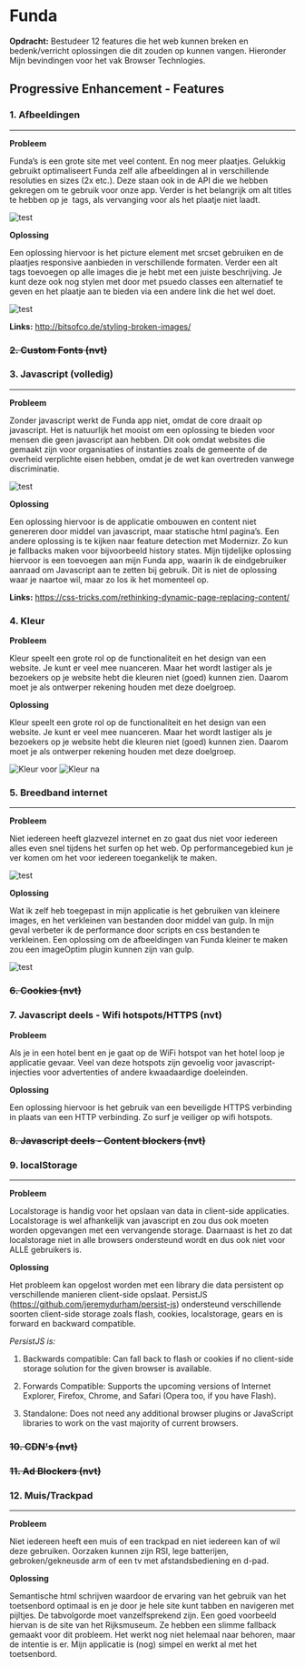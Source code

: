 # Funda

**Opdracht:** Bestudeer 12 features die het web kunnen breken en bedenk/verricht oplossingen die dit zouden op kunnen vangen. Hieronder Mijn bevindingen voor het vak Browser Technlogies.

## Progressive Enhancement - Features

### 1. Afbeeldingen
------------------------

**Probleem**

Funda’s is een grote site met veel content. En nog meer plaatjes. Gelukkig gebruikt optimaliseert Funda zelf alle afbeeldingen al in verschillende resoluties en sizes (2x etc.). Deze staan ook in de API die we hebben gekregen om te gebruik voor onze app. Verder is het belangrijk om alt titles te hebben op je <img> tags, als vervanging voor als het plaatje niet laadt.

![test](12features/Afbeeldingen/img_srcset.png)

**Oplossing**

Een oplossing hiervoor is het picture element met srcset gebruiken en de plaatjes responsive aanbieden in verschillende formaten. Verder een alt tags toevoegen op alle images die je hebt met een juiste beschrijving. Je kunt deze ook nog stylen met door met psuedo classes een alternatief te geven en het plaatje aan te bieden via een andere link die het wel doet.

![test](12features/Afbeeldingen/img_alt.png)

**Links:** http://bitsofco.de/styling-broken-images/

### ~~2. Custom Fonts (nvt)~~

### 3. Javascript (volledig)
------------------------

**Probleem**

Zonder javascript werkt de Funda app niet, omdat de core draait op javascript. Het is natuurlijk het mooist om een oplossing te bieden voor mensen die geen javascript aan hebben. Dit ook omdat websites die gemaakt zijn voor organisaties of instanties zoals de gemeente of de overheid verplichte eisen hebben, omdat je de wet kan overtreden vanwege discriminatie.

![test](12features/Javascript_volledig/noscript.png)

**Oplossing**

Een oplossing hiervoor is de applicatie ombouwen en content niet genereren door middel van javascript, maar statische html pagina’s. Een andere oplossing is te kijken naar feature detection met Modernizr. Zo kun je fallbacks maken voor bijvoorbeeld history states. Mijn tijdelijke oplossing hiervoor is een <noscript> toevoegen aan mijn Funda app, waarin ik de eindgebruiker aanraad om Javascript aan te zetten bij gebruik. Dit is niet de oplossing waar je naartoe wil, maar zo los ik het momenteel op.

**Links:** https://css-tricks.com/rethinking-dynamic-page-replacing-content/

### 4. Kleur

**Probleem**

Kleur speelt een grote rol op de functionaliteit en het design van een website. Je kunt er veel mee nuanceren. Maar het wordt lastiger als je bezoekers op je website hebt die kleuren niet (goed) kunnen zien. Daarom moet je als ontwerper rekening houden met deze doelgroep.

**Oplossing**

Kleur speelt een grote rol op de functionaliteit en het design van een website. Je kunt er veel mee nuanceren. Maar het wordt lastiger als je bezoekers op je website hebt die kleuren niet (goed) kunnen zien. Daarom moet je als ontwerper rekening houden met deze doelgroep.

![Kleur voor](12features/Kleur/color_before.png) ![Kleur na](12features/Kleur/color_after.png)


### 5. Breedband internet
------------------------

**Probleem**

Niet iedereen heeft glazvezel internet en zo gaat dus niet voor iedereen alles even snel tijdens het surfen op het web. Op performancegebied kun je ver komen om het voor iedereen toegankelijk te maken.

![test](12features/Breedband%20internet/Gulp-minify.png)

**Oplossing**

Wat ik zelf heb toegepast in mijn applicatie is het gebruiken van kleinere images, en het verkleinen van bestanden door middel van gulp. In mijn geval verbeter ik de performance door scripts en css bestanden te verkleinen. Een oplossing om de afbeeldingen van Funda kleiner te maken zou een imageOptim plugin kunnen zijn van gulp.

![test](12features/Breedband%20internet/Gulp-imageoptim.png)

### ~~6. Cookies (nvt)~~

### 7. Javascript deels - Wifi hotspots/HTTPS (nvt)

**Probleem**

Als je in een hotel bent en je gaat op de WiFi hotspot van het hotel loop je applicatie gevaar. Veel van deze hotspots
zijn gevoelig voor javascript-injecties voor advertenties of andere kwaadaardige doeleinden.

**Oplossing**

Een oplossing hiervoor is het gebruik van een beveiligde HTTPS verbinding in plaats van een HTTP verbinding. Zo surf je veiliger op wifi hotspots.

### ~~8. Javascript deels - Content blockers (nvt)~~

### 9. localStorage
------------------------

**Probleem**

Localstorage is handig voor het opslaan van data in client-side applicaties. Localstorage is wel afhankelijk van javascript en zou dus ook moeten worden opgevangen met een vervangende storage. Daarnaast is het zo dat localstorage niet in alle browsers ondersteund wordt en dus ook niet voor ALLE gebruikers is.

**Oplossing**

Het probleem kan opgelost worden met een library die data persistent op verschillende manieren client-side opslaat. PersistJS (https://github.com/jeremydurham/persist-js) ondersteund verschillende soorten client-side storage zoals flash, cookies, localstorage, gears en is forward en backward compatible.

*PersistJS is:*

1. Backwards compatible: Can fall back to flash or cookies if no client-side storage solution for the given browser is available.

2. Forwards Compatible: Supports the upcoming versions of Internet Explorer, Firefox, Chrome, and Safari (Opera too, if you have Flash).

3. Standalone: Does not need any additional browser plugins or JavaScript libraries to work on the vast majority of current browsers.

### ~~10. CDN's (nvt)~~

### ~~11. Ad Blockers (nvt)~~

### 12. Muis/Trackpad
------------------------

**Probleem**

Niet iedereen heeft een muis of een trackpad en niet iedereen kan of wil deze gebruiken. Oorzaken kunnen zijn RSI, lege batterijen, gebroken/gekneusde arm of een tv met afstandsbediening en d-pad.

**Oplossing**

Semantische html schrijven waardoor de ervaring van het gebruik van het toetsenbord optimaal is en je door je hele site kunt tabben en navigeren met pijltjes. De tabvolgorde moet vanzelfsprekend zijn. Een goed voorbeeld hiervan is de site van het Rijksmuseum. Ze hebben een slimme fallback gemaakt voor dit probleem. Het werkt nog niet helemaal naar behoren, maar de intentie is er. Mijn applicatie is (nog) simpel en werkt al met het toetsenbord.








